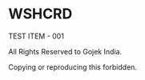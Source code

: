 # WSHCRD

TEST ITEM - 001

All Rights Reserved to Gojek India.

Copying or reproducing this forbidden.
